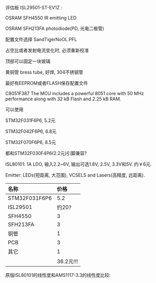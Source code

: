 评估板 ISL29501-ST-EV1Z :

OSRAM SFH4550 IR emitting LED

OSRAM SFH213FA photodiode\(PD, 光电二极管\)

配置文件选择 SandTigerNoOL.PFL

占空比或者发射电流变化时, 必须重新校准

顶部可以固定一块玻璃

黄铜管 bress tube, 好焊, 304不锈钢管

最好有EEPROM或者FLASH保存配置文件

C8051F387 The MCU includes a powerful 8051 core with 50 MHz performance along with 32 kB Flash and 2.25 kB RAM.

可以使用

STM32F031F6P6, 5.2元

STM32F042F6P6, 6.8元

STM32F070F6P6, 8.5元

都和STM32F030F4P6\(2.2元\)引脚兼容?

ISL80101: 1A LDO, 输入2.2~6V, 输出可选1.8V, 2.5V, 3.3V和5V. 约￥6元.

Emitter: LEDs\(短距离, 大范围\), VCSELS and Lasers\(高精度, 远距离\).

| 名称 | 价格 |
| :--- | :--- |
| STM32F031F6P6 | 5.2 |
| ISL29501 | 约20? |
| SFH4550 | 3 |
| SFH213FA | 3 |
| 铜管 | 1 |
| PCB | 3 |
| 其它 | 1 |
|  | 36.2元!!! |

原版ISL80101的线性度和AMS1117-3.3的线性度比较:



